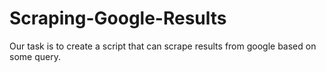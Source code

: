 # Scraping-Google-Results

Our task is to create a script that can scrape results from google based on some query.
